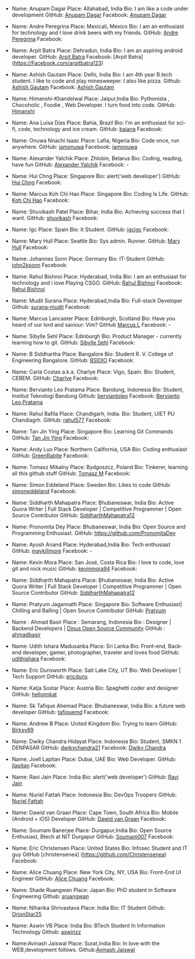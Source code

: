 - Name: Anupam Dagar
  Place: Allahabad, India
  Bio: I am like a code under development
  GitHub: [Anupam Dagar](https://github.com/Anupam-dagar)
  Facebook: [Anupam Dagar](https://www.facebook.com/invincible.anupam)

- Name:  Andre Peregrina
  Place: Mexicali, Mexico
  Bio:  I am an enthusiast for technology and I love drink beers with my friends.
  GitHub: [Andre Peregrina](https://github.com/andreperegrina)
  Facebook:

- Name:  Arpit Batra
  Place: Dehradun, India
  Bio: I am an aspiring android developer.
  GitHub: [Arpit Batra](https://github.com/arpitbatra123)
  Facebook: [Arpit Batra] (https://Facebook.com/arpitbatra123)

- Name: Ashish Gautam
  Place: Delhi, India
  Bio: I am 4th year B.tech student. I like to code and play minesweeper. I also like pizza.
  Github: [Ashish Gautam](https://github.com/gautam2705)
  Facebook: [Ashish Gautam](https://www.facebook.com/gautam2705)

- Name:  Himanshi-Khandelwal
  Place: Jaipur,India
  Bio:  Pythonista , Chocoholic ,  Foodie , Web Developer. I turn food into code.
  GitHub: [Himanshi](https://github.com/Himanshi-Khandelwal)

- Name: Ana Luísa Dias
  Place: Bahia, Brazil
  Bio: I'm an enthusiast for sci-fi, code, technology and ice cream.
  GitHub: [baiana](https://github.com/baiana)
  Facebook:

- Name: Onuwa Nnachi Isaac
  Place: Lafia, Nigeria
  Bio: Code once, run anywhere.
  GitHub: [iamonuwa](https://github.com/iamonuwa)
  Facebook: [iamonuwa](https://facebook.com/iamonuwa)

- Name: Alexander Yalchik
  Place: Zhlobin, Belarus
  Bio: Coding, reading, have fun
  GitHub: [Alexander Yalchik](https://github.com/OMGHaveFun)
  Facebook: -

- Name: Hui Chng
  Place: Singapore
  Bio: alert('web developer')
  GitHub: [Hui Chng](https://github.com/huiyie)
  Facebook:

- Name: Marcus Koh Chi Hao
  Place: Singapore
  Bio: Coding Is Life.
  GitHub: [Koh Chi Hao](https://github.com/kohchihao)
  Facebook:

- Name: Shuvikash Patel
  Place: Bihar, India
  Bio: Achieving success that I want.
  GitHub: [shuvikash](https://github.com/shuvikash)
  Facebook:

- Name: Igc
  Place: Spain
  Bio: It Student.
  GitHub: [igcigc](https://github.com/igcigc)
  Facebook:

- Name: Mary Hull
  Place: Seattle
  Bio: Sys admin. Runner.
  GitHub: [Mary Hull](https://github.com/thegreyelephant)
  Facebook:

- Name: Johannes Sonn
  Place: Germany
  Bio: IT-Student
  GitHub: [john2ksonn](https://github.com/john2ksonn)
  Facebook:

- Name: Rahul Bishnoi
  Place: Hyderabad, India
  Bio:  I am an enthusiast for technology and i love Playing CSGO.
  GitHub: [Rahul Bishnoi](https://github.com/nanspro)
  Facebook:	[Rahul Bishnoi](https://facebook.com/nanpros)

- Name: Mudit Surana
  Place: Hyderabad,India
  Bio: Full-stack Developer
  Github: [surana-mudit](https://github.com/surana-mudit)
  Facebook:

- Name: Marcus Lancaster
  Place: Edinburgh, Scotland
  Bio: Have you heard of our lord and saviour: Vim?
  GitHub [Marcus L](https://github.com/questionmarcus)
  Facebook: -

- Name: Sibylle Sehl
  Place: Edinburgh
  Bio: Product Manager - currently learning how to git.
  GitHub: [Sibylle Sehl](https://github.com/alaskaa)
  Facebook:

- Name: B Siddhartha
  Place: Bangalore
  Bio: Student R. V. College of Engineering Bangalore.
  GitHub: [BSIDIO](https://github.com/bsidio)
  Facebook:

- Name: Carla Costas a.k.a. Charlye
  Place: Vigo, Spain.
  Bio: Student, CEBEM.
  GitHub: [Charlye](https://github.com/costassolla)
  Facebook:
  
- Name: Bervianto Leo Pratama
  Place: Bandung, Indonesia
  Bio: Student, Institut Teknologi Bandung
  Github: [berviantoleo](https://github.com/berviantoleo)
  Facebook: [Bervianto Leo Pratama](https://facebook.com/bervianto.leo)

- Name: Rahul Bafila
  Place: Chandigarh, India.
  Bio: Student, UIET PU Chandiagrh.
  GitHub: [rahul577](https://github.com/rahul577)
  Facebook:

- Name: Tan Jin Ying
  Place: Singapore
  Bio: Learning Git Commands
  GitHub: [Tan Jin Ying](https://github.com/jinyingtan)
  Facebook:

- Name: Andy Luo
  Place: Northern California, USA
  Bio: Coding enthusiast
  GitHub: [GreenRabite](https://github.com/GreenRabite)
  Facebook:

- Name: Tomasz Mikalny
  Place: Bydgoszcz, Poland
  Bio: Tinkerer, learning all this github stuff
  GitHub: [Tomasz M](https://github.com/Nabuchodonozor)
  Facebook:

- Name: Simon Eddeland
  Place: Sweden
  Bio: Likes to code
  GitHub: [simoneddeland](https://github.com/simoneddeland)
  Facebook:

- Name: Siddharth Mahapatra
  Place: Bhubaneswar, India
  Bio: Active Quora Writer | Full Stack Developer | Competitive Programmer | Open Source Contributor
  GitHub: [SiddharthMahapatra12](https://github.com/SiddharthMahapatra12)

- Name: Pronomita Dey
  Place: Bhubaneswar, India
  Bio: Open Source and Programming Enthusiast.
  GitHub: https://github.com/PronomitaDey

- Name: Ayush Anand
  Place: Hyderabad,India
  Bio: Tech enthusiast
  GitHub: [maykillmore](https://github.com/maykillmore)
  Facebook: -

- Name: Kevin Mora
  Place: San José, Costa Rica
  Bio: I love to code, love git and rock music
  GitHub: [kevinmora94](https://github.com/kevinmora94)
  Facebook:

- Name: Siddharth Mahapatra
  Place: Bhubaneswar, India
  Bio: Active Quora Writer | Full Stack Developer | Competitive Programmer | Open Source Contributor
  GitHub: [SiddharthMahapatra12](https://github.com/SiddharthMahapatra12)

- Name: Pratyum Jagannath
  Place: Singapore
  Bio: Software Enthusiast| Chilling and Balling | Open Source Contributor
  GitHub: [Pratyum](https://github.com/Pratyum)

- Name   : Ahmad Basir
  Place  : Semarang, Indonesia
  Bio    : Designer | Backend Developers | [Dinus Open Source Community](https://doscom.org)
  GitHub : [ahmadbasir](https://github.com/ahmadbasir)

- Name: Udith Ishara Madusanka
  Place: Sri Lanka
  Bio: Front-end, Back-end developer, gamer, photographer, traveler and loves food
  GitHub: [udithishara](https://github.com/udithishara)
  Facebook:

- Name: Eric Dunsworth
  Place: Salt Lake City, UT
  Bio: Web Developer | Tech Support
  GitHub: [ericduns](https://github.com/ericduns)

- Name: Katja Sostar
  Place: Austria
  Bio: Spaghetti coder and designer
  GitHub: [helloimkat](https://github.com/helloimkat)

- Name: Sk Tafique Ahemad
  Place: Bhubaneswar, India
  Bio: a future web developer
  GitHub: [tafiquemd](https://github.com/tafiquemd)
  Facebook:

- Name: Andrew B
  Place: United Kingdom
  Bio: Trying to learn
  GitHub: [Birksy89](https://github.com/birksy89)

- Name: Dwiky Chandra Hidayat
  Place: Indonesia
  Bio: Student, SMKN 1 DENPASAR
  GitHub: [dwikychandra21](https://github.com/dwikychandra21)
  Facebook: [Dwiky Chandra](https://www.facebook.com/dwikychandra.hidayat)

- Name: Joell Lapitan
  Place: Dubai, UAE
  Bio: Web Developer.
  GitHub: [jlapitan](https://github.com/jlapitan)
  Facebook:

- Name: Ravi Jain
  Place: India
  Bio: alert('web developer')
  GitHub: [Ravi Jain](https://github.com/engrravijain)

- Name: Nuriel Fattah
  Place: Indonesia
  Bio: DevOps Troopers
  GitHub: [Nuriel Fattah](https://github.com/nurielfattah)

- Name: Dawid van Graan
  Place: Cape Town, South Africa
  Bio: Mobile (Android + iOS) Developer
  GitHub: [Dawid van Graan](https://github.com/dawidvangraan)
  Facebook:

- Name: Soumam Banerjee
  Place: Durgapur,India
  Bio: Open Source Enthusiast, Btech at NIT Durgapur
  GitHub: [Soumam007](https://github.com/soumam007)
  Facebook:

- Name: Eric Christensen
  Place: United States
  Bio: Infosec Student and IT guy
  GitHub [christensenea] (https://github.com/Christensenea)
  Facebook:

- Name: Alice Chuang
  Place: New York City, NY, USA
  Bio: Front-End UI Engineer
  GitHub: [Alice Chuang](https://github.com/AliceWonderland)
  Facebook:

- Name: Shade Ruangwan
  Place: Japan
  Bio: PhD student in Software Engineering
  Github: [sruangwan](https://github.com/sruangwan)

- Name: Niharika Shrivastava
  Place: India
  Bio: IT Student
  Github: [OrionStar25](https://github.com/OrionStar25)

- Name: Aswin VB
  Place: India
  Bio: BTech Student In Information Technology
  Github: [aswinzz](https://github.com/aswinzz)

- Name:Avinash Jaiswal
  Place: Surat,India
  Bio: In love with the WEB,development follows.
  Github:[Avinash Jaiswal](https://github.com/littlestar642)